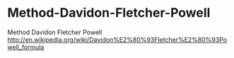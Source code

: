Method-Davidon-Fletcher-Powell
==============================

Method Davidon Fletcher Powell
http://en.wikipedia.org/wiki/Davidon%E2%80%93Fletcher%E2%80%93Powell_formula
